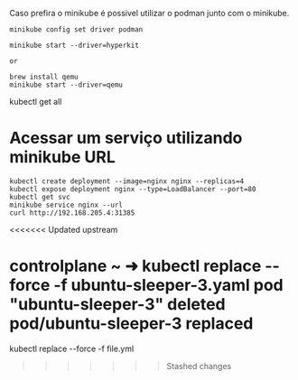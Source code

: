 Caso prefira o minikube é possivel utilizar o podman junto com o minikube.
```
minikube config set driver podman

minikube start --driver=hyperkit

or

brew install qemu
minikube start --driver=qemu
```

kubectl get all

# Acessar um serviço utilizando minikube URL
```
kubectl create deployment --image=nginx nginx --replicas=4
kubectl expose deployment nginx --type=LoadBalancer --port=80
kubectl get svc
minikube service nginx --url
curl http://192.168.205.4:31385
```


<<<<<<< Updated upstream

controlplane ~ ➜  kubectl replace --force -f ubuntu-sleeper-3.yaml 
pod "ubuntu-sleeper-3" deleted
pod/ubuntu-sleeper-3 replaced
=======
kubectl replace --force -f file.yml
>>>>>>> Stashed changes

